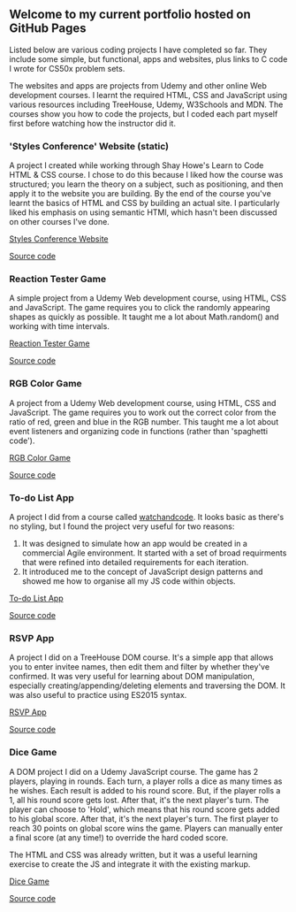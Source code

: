 ## Welcome to my current portfolio hosted on GitHub Pages

Listed below are various coding projects I have completed so far. They include some simple, but functional, apps and websites, plus links to C code I wrote for CS50x problem sets.

The websites and apps are projects from Udemy and other online Web development courses. I learnt the required HTML, CSS and JavaScript using various resources including TreeHouse, Udemy, W3Schools and MDN. The courses show you how to code the projects, but I coded each part myself first before watching how the instructor did it.

### 'Styles Conference' Website (static)

A project I created while working through Shay Howe's Learn to Code HTML & CSS course. I chose to do this because I liked how the course was structured; you learn the theory on a subject, such as positioning, and then apply it to the website you are building. By the end of the course you've learnt the basics of HTML and CSS by building an actual site. I particularly liked his emphasis on using semantic HTMl, which hasn't been discussed on other courses I've done.

[Styles Conference Website](https://obwansan.github.io/styles-conference/)

[Source code](https://github.com/obwansan/styles-conference)

### Reaction Tester Game

A simple project from a Udemy Web development course, using HTML, CSS and JavaScript. The game requires you to click the randomly appearing shapes as quickly as possible. It taught me a lot about Math.random() and working with time intervals.

[Reaction Tester Game](https://obwansan.github.io/js-reaction-tester-game/)

[Source code](https://github.com/obwansan/js-reaction-tester-game/)

### RGB Color Game

A project from a Udemy Web development course, using HTML, CSS and JavaScript. The game requires you to work out the correct color from the ratio of red, green and blue in the RGB number. This taught me a lot about event listeners and organizing code in functions (rather than 'spaghetti code').

[RGB Color Game](https://obwansan.github.io/rgb-color-game/)

[Source code](https://github.com/obwansan/rgb-color-game/)

### To-do List App

A project I did from a course called [watchandcode](http://watchandcode.com). It looks basic as there's no styling, but I found the project very useful for two reasons:
1. It was designed to simulate how an app would be created in a commercial Agile environment. It started with a set of broad requirments that were refined into detailed requirements for each iteration.
1. It introduced me to the concept of JavaScript design patterns and showed me how to organise all my JS code within objects.

[To-do List App](https://obwansan.github.io/practical-javascript/)

[Source code](https://github.com/obwansan/practical-javascript/)

### RSVP App

A project I did on a TreeHouse DOM course. It's a simple app that allows you to enter invitee names, then edit them and filter by whether they've confirmed. It was very useful for learning about DOM manipulation, especially creating/appending/deleting elements and traversing the DOM. It was also useful to practice using ES2015 syntax.

[RSVP App](https://obwansan.github.io/RSVP-App/)

[Source code](https://github.com/obwansan/RSVP-App/)

### Dice Game

A DOM project I did on a Udemy JavaScript course. The game has 2 players, playing in rounds. Each turn, a player rolls a dice as many times as he wishes. Each result is added to his round score. But, if the player rolls a 1, all his round score gets lost. After that, it's the next player's turn. The player can choose to 'Hold', which means that his round score gets added to his global score. After that, it's the next player's turn. The first player to reach 30 points on global score wins the game. Players can manually enter a final score (at any time!) to override the hard coded score.

The HTML and CSS was already written, but it was a useful learning exercise to create the JS and integrate it with the existing markup.

[Dice Game](https://obwansan.github.io/dice-game/)

[Source code](https://github.com/obwansan/dice-game/)
